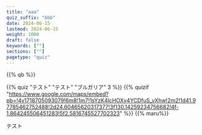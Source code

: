 ```yaml
---
title: "aaa"
quiz_suffix: "bbb"
date: 2024-06-15
lastmod: 2024-06-15
weight: 1000
draft: false
keywords: [""]
sections: [""]
pagetype: "quiz"
---
```


{{% qb %}}

{{% quiz "テスト" "テスト" "ブルガリア" 3 %}}
{{% quizif "https://www.google.com/maps/embed?pb=!4v1718705093079!6m8!1m7!1sYzK4lcHOXy4YCDfuS_vXhw!2m2!1d41.97785462752488!2d24.60465620317377!3f130.14259234756682!4f-1.864245506451283!5f2.5816745527702323" %}}
{{% maru%}}

<div class="googlemap-if ansarea transparent-area">
テスト
</div>

